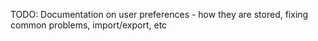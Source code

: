 TODO: Documentation on user preferences - how they are stored, fixing common problems, import/export, etc